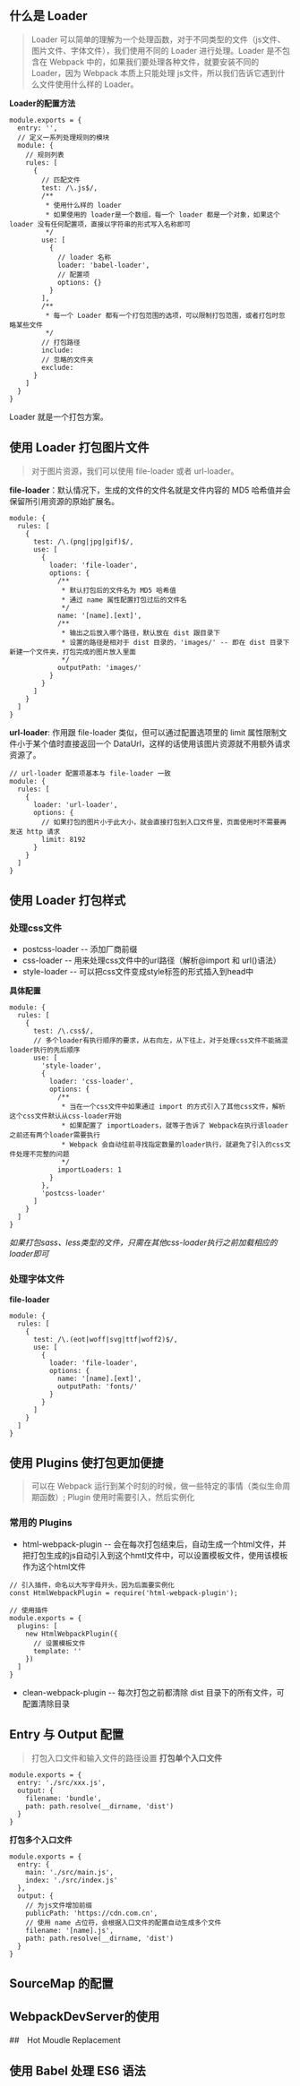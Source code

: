 ## 什么是 Loader
> Loader 可以简单的理解为一个处理函数，对于不同类型的文件（js文件、图片文件、字体文件），我们使用不同的 Loader 进行处理。Loader 是不包含在 Webpack 中的，如果我们要处理各种文件，就要安装不同的 Loader，因为 Webpack 本质上只能处理 js文件，所以我们告诉它遇到什么文件使用什么样的 Loader。

**Loader的配置方法**

```
module.exports = {
  entry: '',
  // 定义一系列处理规则的模块
  module: {
    // 规则列表
    rules: [
      {
        // 匹配文件
        test: /\.js$/,
        /**
         * 使用什么样的 loader
         * 如果使用的 loader是一个数组，每一个 loader 都是一个对象，如果这个 loader 没有任何配置项，直接以字符串的形式写入名称即可
         */
        use: [
          {
            // loader 名称
            loader: 'babel-loader',
            // 配置项
            options: {}
          }
        ],
        /**
         * 每一个 Loader 都有一个打包范围的选项，可以限制打包范围，或者打包时忽略某些文件
         */
        // 打包路径
        include: 
        // 忽略的文件夹
        exclude:
      }
    ]
  }
}
```
Loader 就是一个打包方案。

## 使用 Loader 打包图片文件
>对于图片资源，我们可以使用 file-loader 或者 url-loader。

**file-loader**：默认情况下，生成的文件的文件名就是文件内容的 MD5 哈希值并会保留所引用资源的原始扩展名。

```
module: {
  rules: [
    {
      test: /\.(png|jpg|gif)$/,
      use: [
        {
          loader: 'file-loader',
          options: {
            /**
             * 默认打包后的文件名为 MD5 哈希值
             * 通过 name 属性配置打包过后的文件名
             */
            name: '[name].[ext]',
            /**
             * 输出之后放入哪个路径，默认放在 dist 跟目录下
             * 设置的路径是相对于 dist 目录的，'images/' -- 即在 dist 目录下新建一个文件夹，打包完成的图片放入里面
             */
            outputPath: 'images/'
          }
        }
      ]
    }
  ]
}
```

**url-loader**: 作用跟 file-loader 类似，但可以通过配置选项里的 limit 属性限制文件小于某个值时直接返回一个 DataUrl，这样的话使用该图片资源就不用额外请求资源了。

```
// url-loader 配置项基本与 file-loader 一致
module: {
  rules: [
    {
      loader: 'url-loader',
      options: {
        // 如果打包的图片小于此大小，就会直接打包到入口文件里，页面使用时不需要再发送 http 请求
        limit: 8192
      }
    }
  ]
}
```

## 使用 Loader 打包样式
### 处理css文件
* postcss-loader -- 添加厂商前缀
* css-loader -- 用来处理css文件中的url路径（解析@import 和 url()语法）
* style-loader -- 可以把css文件变成style标签的形式插入到head中

**具体配置**
```
module: {
  rules: [
    {
      test: /\.css$/,
      // 多个loader有执行顺序的要求，从右向左，从下往上，对于处理css文件不能搞混loader执行的先后顺序
      use: [
        'style-loader',
        {
          loader: 'css-loader',
          options: {
            /**
             * 当在一个css文件中如果通过 import 的方式引入了其他css文件，解析这个css文件默认从css-loader开始
             * 如果配置了 importLoaders，就等于告诉了 Webpack在执行该loader之前还有两个loader需要执行
             * Webpack 会自动往前寻找指定数量的loader执行，就避免了引入的css文件处理不完整的问题
             */
            importLoaders: 1
          } 
        },
        'postcss-loader'
      ]
    }
  ]
}
```
*如果打包sass、less类型的文件，只需在其他css-loader执行之前加载相应的loader即可*

### 处理字体文件
**file-loader**

```
module: {
  rules: [
    {
      test: /\.(eot|woff|svg|ttf|woff2)$/,
      use: [
        {
          loader: 'file-loader',
          options: {
            name: '[name].[ext]',
            outputPath: 'fonts/'
          }
        }
      ]
    }
  ]
}
```

## 使用 Plugins 使打包更加便捷
>可以在 Webpack 运行到某个时刻的时候，做一些特定的事情（类似生命周期函数）;
Plugin 使用时需要引入，然后实例化

### 常用的 Plugins

* html-webpack-plugin -- 会在每次打包结束后，自动生成一个html文件，并把打包生成的js自动引入到这个hmtl文件中，可以设置模板文件，使用该模板作为这个html文件
```
// 引入插件，命名以大写字母开头，因为后面要实例化
const HtmlWebpackPlugin = require('html-webpack-plugin');

// 使用插件
module.exports = {
  plugins: [
    new HtmlWebpackPlugin({
      // 设置模板文件
      template: ''
    })
  ]
}
```
* clean-webpack-plugin -- 每次打包之前都清除 dist 目录下的所有文件，可配置清除目录

## Entry 与 Output 配置
>打包入口文件和输入文件的路径设置
**打包单个入口文件**

```
module.exports = {
  entry: './src/xxx.js',
  output: {
    filename: 'bundle',
    path: path.resolve(__dirname, 'dist')
  }
}
```

**打包多个入口文件**

```
module.exports = {
  entry: {
    main: './src/main.js',
    index: './src/index.js'
  },
  output: {
    // 为js文件增加前缀
    publicPath: 'https://cdn.com.cn',
    // 使用 name 占位符，会根据入口文件的配置自动生成多个文件
    filename: '[name].js',
    path: path.resolve(__dirname, 'dist')
  }
}
```

## SourceMap 的配置

## WebpackDevServer的使用

##　Hot Moudle Replacement

## 使用 Babel 处理 ES6 语法











